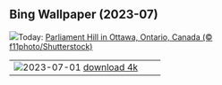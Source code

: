 ## Bing Wallpaper (2023-07)
![](https://www.bing.com/th?id=OHR.CanadaDay_EN-CA1530076015_UHD.jpg&w=1000)Today: [Parliament Hill in Ottawa, Ontario, Canada (© f11photo/Shutterstock)](https://www.bing.com/th?id=OHR.CanadaDay_EN-CA1530076015_UHD.jpg)

|      |      |      |
| :----: | :----: | :----: |
|![](https://www.bing.com/th?id=OHR.ClamBears_EN-CA1275958061_UHD.jpg&pid=hp&w=384&h=216&rs=1&c=4)2023-07-01 [download 4k](https://www.bing.com/th?id=OHR.ClamBears_EN-CA1275958061_UHD.jpg)|